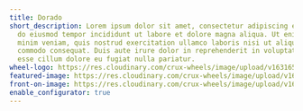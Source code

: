 ```yaml
---
title: Dorado
short_description: Lorem ipsum dolor sit amet, consectetur adipiscing elit, sed
  do eiusmod tempor incididunt ut labore et dolore magna aliqua. Ut enim ad
  minim veniam, quis nostrud exercitation ullamco laboris nisi ut aliquip ex ea
  commodo consequat. Duis aute irure dolor in reprehenderit in voluptate velit
  esse cillum dolore eu fugiat nulla pariatur.
wheel-logo: https://res.cloudinary.com/crux-wheels/image/upload/v1631653000/Wheel%20Logos/DORADO4_w04ywe.svg
featured-image: https://res.cloudinary.com/crux-wheels/image/upload/v1628192846/PNG%20standard%20wheel%20renders/dorado_4_angle_t6kd06.png
front-on-image: https://res.cloudinary.com/crux-wheels/image/upload/v1628192845/PNG%20standard%20wheel%20renders/dorado_4_kwgcxr.png
enable_configurator: true
---
```

